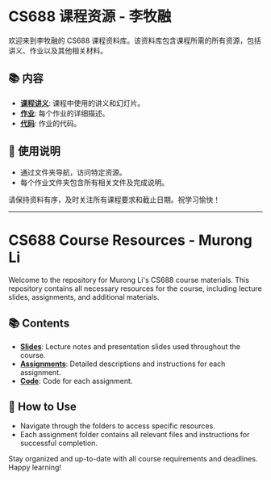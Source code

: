 # CS688 课程资源 - 李牧融

欢迎来到李牧融的 CS688 课程资料库。该资料库包含课程所需的所有资源，包括讲义、作业以及其他相关材料。

## 📚 内容
- **[课程讲义]([Slides](Slides))**: 课程中使用的讲义和幻灯片。
- **[作业]([Assignments](Assignments))**: 每个作业的详细描述。
- **[代码]([Code](Code))**: 作业的代码。

## 📝 使用说明
- 通过文件夹导航，访问特定资源。
- 每个作业文件夹包含所有相关文件及完成说明。

请保持资料有序，及时关注所有课程要求和截止日期。祝学习愉快！

---

# CS688 Course Resources - Murong Li

Welcome to the repository for Murong Li's CS688 course materials. This repository contains all necessary resources for the course, including lecture slides, assignments, and additional materials.

## 📚 Contents
- **[Slides]([Slides](Slides))**: Lecture notes and presentation slides used throughout the course.
- **[Assignments]([Assignments](Assignments))**: Detailed descriptions and instructions for each assignment.
- **[Code]([Code](Code))**: Code for each assignment.

## 📝 How to Use
- Navigate through the folders to access specific resources.
- Each assignment folder contains all relevant files and instructions for successful completion.

Stay organized and up-to-date with all course requirements and deadlines. Happy learning!
